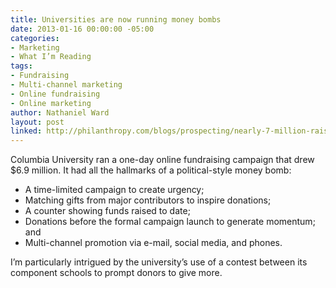 ```yaml
---
title: Universities are now running money bombs
date: 2013-01-16 00:00:00 -05:00
categories:
- Marketing
- What I’m Reading
tags:
- Fundraising
- Multi-channel marketing
- Online fundraising
- Online marketing
author: Nathaniel Ward
layout: post
linked: http://philanthropy.com/blogs/prospecting/nearly-7-million-raised-in-one-day-online-contest/37591
---
```


Columbia University ran a one-day online fundraising campaign that drew $6.9 million. It had all the hallmarks of a political-style money bomb:

  * A time-limited campaign to create urgency;
  * Matching gifts from major contributors to inspire donations;
  * A counter showing funds raised to date;
  * Donations before the formal campaign launch to generate momentum; and
  * Multi-channel promotion via e-mail, social media, and phones.

I’m particularly intrigued by the university’s use of a contest between its component schools to prompt donors to give more.